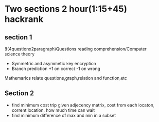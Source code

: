 Two sections 2 hour(1:15+45) hackrank
=
section 1
-
8(4questionx2paragraph)Questions reading comprehension/Computer science theory
- Symmetric and asymmetic key encryption
- Branch prediction
+1 on correct -1 on wrong 

Mathemarics relate questions,graph,relation and function,etc


Section 2
-
- find minimum cost trip given adjecency matrix, cost from each locaton, corrent location, how much time can wait
- find minimum difference of max and min in a subset
